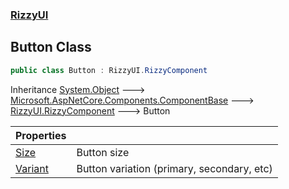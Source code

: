 ### [RizzyUI](RizzyUI 'RizzyUI')

## Button Class

```csharp
public class Button : RizzyUI.RizzyComponent
```

Inheritance [System.Object](https://docs.microsoft.com/en-us/dotnet/api/System.Object 'System.Object') &#129106; [Microsoft.AspNetCore.Components.ComponentBase](https://docs.microsoft.com/en-us/dotnet/api/Microsoft.AspNetCore.Components.ComponentBase 'Microsoft.AspNetCore.Components.ComponentBase') &#129106; [RizzyUI.RizzyComponent](https://docs.microsoft.com/en-us/dotnet/api/RizzyUI.RizzyComponent 'RizzyUI.RizzyComponent') &#129106; Button

| Properties | |
| :--- | :--- |
| [Size](RizzyUI.Button.Size 'RizzyUI.Button.Size') | Button size |
| [Variant](RizzyUI.Button.Variant 'RizzyUI.Button.Variant') | Button variation (primary, secondary, etc) |
